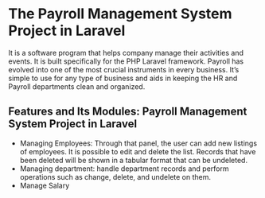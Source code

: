 # The Payroll Management System Project in Laravel
It is a software program that helps company manage their activities and events. It is built specifically for the PHP Laravel framework. Payroll has evolved into one of the most crucial instruments in every business. It’s simple to use for any type of business and aids in keeping the HR and Payroll departments clean and organized.

## Features and Its Modules: Payroll Management System Project in Laravel
* Managing Employees: Through that panel, the user can add new listings of employees. It is possible to edit and delete the list. Records that have been deleted will be 
shown in a tabular format that can be undeleted.
* Managing department: handle department records and perform operations such as change, delete, and undelete on them.
* Manage Salary
